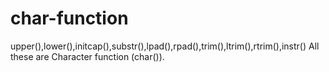 # char-function
upper(),lower(),initcap(),substr(),lpad(),rpad(),trim(),ltrim(),rtrim(),instr()
All these are Character function (char()).
